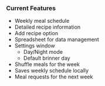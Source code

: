 ### Current Features

- Weekly meal schedule
- Detailed recipe information
- Add recipe option
- Spreadsheet for data management
- Settings window
  - Day/Night mode
  - Default brinner day
- Shuffle meals for the week
- Saves weekly schedule locally
- Meal requests for the next week
